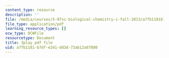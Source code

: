 ```yaml
---
content_type: resource
description: ''
file: /media/courses/5-07sc-biological-chemistry-i-fall-2013/a7fb1181b7dfe241dd3d73ab12a87880_LCiH8faydGk.pdf
file_type: application/pdf
learning_resource_types: []
ocw_type: OCWFile
resourcetype: Document
title: 3play pdf file
uid: a7fb1181-b7df-e241-dd3d-73ab12a87880
---
```

